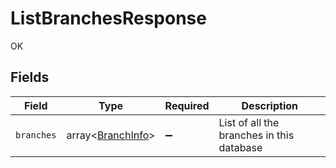# ListBranchesResponse

OK


## Fields

| Field                                                  | Type                                                   | Required                                               | Description                                            |
| ------------------------------------------------------ | ------------------------------------------------------ | ------------------------------------------------------ | ------------------------------------------------------ |
| `branches`                                             | array<[BranchInfo](../../models/shared/BranchInfo.md)> | :heavy_minus_sign:                                     | List of all the branches in this database              |